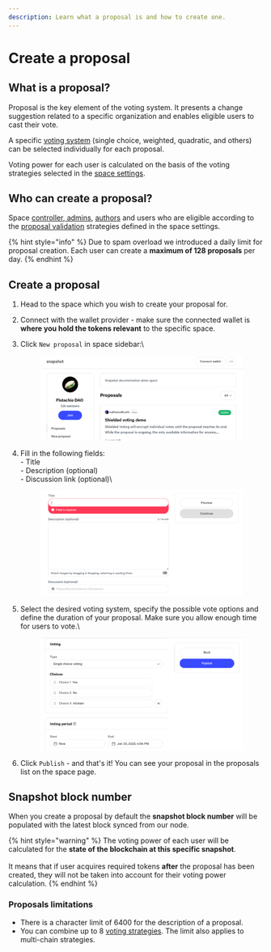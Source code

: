 ```yaml
---
description: Learn what a proposal is and how to create one.
---
```


# Create a proposal

## What is a proposal?&#x20;

Proposal is the key element of the voting system. It presents a change suggestion related to a specific organization and enables eligible users to cast their vote.&#x20;

A specific [voting system](voting-types.md) (single choice, weighted, quadratic, and others) can be selected individually for each proposal.

Voting power for each user is calculated on the basis of the voting strategies selected in the [space settings](../strategies/voting-strategies.md).



## Who can create a proposal?

Space [controller](../spaces/space-roles.md),[ admins](../spaces/space-roles.md), [authors](../spaces/space-roles.md) and users who are eligible according to the [proposal validation](../strategies/validation-strategies.md) strategies defined in the space settings.

{% hint style="info" %}
Due to spam overload we introduced a daily limit for proposal creation. Each user can create a **maximum of 128 proposals** per day.
{% endhint %}

## Create a proposal

1. Head to the space which you wish to create your proposal for.
2. Connect with the wallet provider - make sure the connected wallet is **where you hold the tokens relevant** to the specific space.
3.  Click `New proposal`  in space sidebar:\


    <figure><img src="../../.gitbook/assets/image (10) (1).png" alt=""><figcaption></figcaption></figure>
4.  Fill in the following fields:\
    \- Title\
    \- Description (optional)\
    \- Discussion link (optional)\


    <figure><img src="../../.gitbook/assets/image (9) (1).png" alt=""><figcaption></figcaption></figure>
5.  Select the desired voting system, specify the possible vote options and define the duration of your proposal. Make sure you allow enough time for users to vote.\


    <figure><img src="../../.gitbook/assets/image (31) (1).png" alt=""><figcaption></figcaption></figure>
6. Click `Publish` - and that's it! You can see your proposal in the proposals list on the space page.



## **Snapshot block number**

When you create a proposal by default the **snapshot block number** will be populated with the latest block synced from our node.

{% hint style="warning" %}
The voting power of each user will be calculated for the **state of the blockchain at this specific snapshot**. \
\
It means that if user acquires required tokens **after** the proposal has been created, they will not be taken into account for their voting power calculation.
{% endhint %}



### Proposals limitations

* There is a character limit of 6400 for the description of a proposal.
* You can combine up to 8 [voting strategies](../strategies/voting-strategies.md). The limit also applies to multi-chain strategies.
